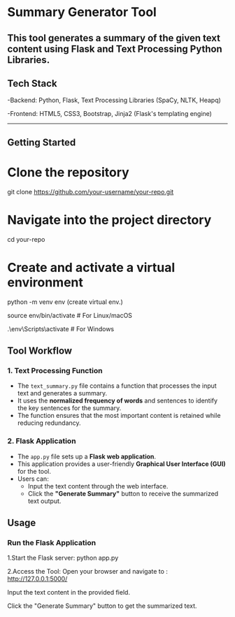 # **Summary Generator Tool**

This tool generates a summary of the given text content using **Flask** and **Text Processing Python Libraries**.  
---

## **Tech Stack**
-Backend:
    Python,
    Flask,
    Text Processing Libraries (SpaCy, NLTK, Heapq)

    
-Frontend:
    HTML5,
    CSS3,
    Bootstrap,
    Jinja2 (Flask's templating engine)

---

## **Getting Started**

# Clone the repository
git clone https://github.com/your-username/your-repo.git

# Navigate into the project directory
cd your-repo

# Create and activate a virtual environment
python -m venv env       (create virtual env.)


source env/bin/activate  # For Linux/macOS


.\env\Scripts\activate   # For Windows


## **Tool Workflow**

### **1. Text Processing Function**
- The `text_summary.py` file contains a function that processes the input text and generates a summary.
- It uses the **normalized frequency of words** and sentences to identify the key sentences for the summary.
- The function ensures that the most important content is retained while reducing redundancy.

### **2. Flask Application**
- The `app.py` file sets up a **Flask web application**.
- This application provides a user-friendly **Graphical User Interface (GUI)** for the tool.
- Users can:
  - Input the text content through the web interface.
  - Click the **"Generate Summary"** button to receive the summarized text output.
 
## Usage

### Run the Flask Application

1.Start the Flask server:
python app.py


2.Access the Tool:
Open your browser and navigate to :
http://127.0.0.1:5000/


Input the text content in the provided field.


Click the "Generate Summary" button to get the summarized text.
